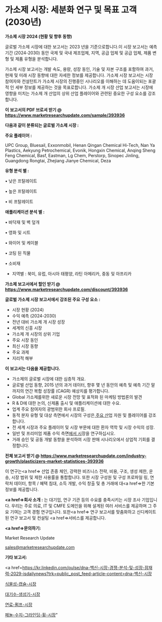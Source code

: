 # 가소제 시장: 세분화 연구 및 목표 고객(2030년)

<strong>가소제 시장 2024 (현황 및 향후 동향)</strong>

글로벌 가소제 시장에 대한 보고서는 2023 년을 기준으로합니다.이 시장 보고서는 예측 기간 (2024-2030) 동안 국제 및 국내 제조업체, 지역, 공급 업체 및 공급 업체, 제품 변형 및 제품 유형을 분석합니다.

가소제 시장 보고서는 개발 속도, 용량, 성장 동인, 기술 및 자본 구조를 포함하여 과거, 현재 및 미래 시장 동향에 대한 자세한 정보를 제공합니다. 가소제 시장 보고서는 시장 참여자와 컨설턴트가 가소제 시장의 진행중인 시나리오를 이해하는 데 도움이되는 포괄적 인 세부 정보를 제공하는 것을 목표로합니다. 가소제 개 시장 산업 보고서는 시장에 영향을 미치는 가소제 개 산업의 상위 산업 플레이어와 관련된 중요한 구성 요소를 강조합니다.



<strong>이 보고서의 PDF 브로셔 받기 @ <a href=https://www.marketresearchupdate.com/sample/393936>https://www.marketresearchupdate.com/sample/393936</a></strong>



<strong>다음과 같이 분류되는 글로벌 가소제 시장 :</strong>



<strong>주요 플레이어 :</strong>

UPC Group, Bluesail, Exxonmobil, Henan Qingan Chemical Hi-Tech, Nan Ya Plastics, Aekyung Petrochemical, Evonik, Hongxin Chemical, Anqing Sheng Feng Chemical, Basf, Eastman, Lg Chem, Perstorp, Sinopec Jinling, Guangdong Rongtai, Zhejiang Jianye Chemical, Deza



<strong>유형 분석 별 :</strong>

• 낮은 프탈레이트

• 높은 프탈레이트

• 비 프탈레이트



<strong>애플리케이션 분석 별 :</strong>

• 바닥재 및 벽 덮개

• 영화 및 시트

• 와이어 및 케이블

• 코팅 된 직물

• 소비재

<ul>
  <li>지역별 : 북미, 유럽, 아시아 태평양, 라틴 아메리카, 중동 및 아프리카</li>
</ul>


<strong>가소제 보고서에서 할인 받기 @ <a href=https://www.marketresearchupdate.com/discount/393936>https://www.marketresearchupdate.com/discount/393936</a></strong>



<strong>글로벌 가소제 시장 보고서에서 강조된 주요 구성 요소 :</strong>
<ul>
  <li>시장 현황 (2024)</li>
  <li>수익 예측 (2024-2030)</li>
  <li>전년 대비 가소제 개 시장 성장</li>
  <li>세계의 신흥 시장</li>
  <li>가소제 개 시장의 상위 기업</li>
  <li>주요 시장 동인</li>
  <li>최신 시장 동향</li>
  <li>주요 과제</li>
  <li>지리적 해부</li>
</ul>


<strong>이 보고서는 다음을 제공합니다.</strong>
<ul>
  <li>가소제의 글로벌 시장에 대한 심층적 개요.</li>
  <li>글로벌 산업 동향, 2015 년의 과거 데이터, 향후 몇 년 동안의 예측 및 예측 기간 말까지의 연간 복합 성장률 (CAGR) 예상치를 평가합니다.</li>
  <li>Global 가소제를위한 새로운 시장 전망 및 표적화 된 마케팅 방법론의 발견</li>
  <li>R &amp; D에 대한 논의, 신제품 출시 및 애플리케이션에 대한 수요.</li>
  <li>업계 주요 참여자의 광범위한 회사 프로필.</li>
  <li>동적 분자 유형 및 대상 측면에서 시장의 구성은<a href=> 주요 산</a>업 자원 및 플레이어를 강조합니다.</li>
  <li>전 세계 시장과 주요 플레이어 및 시장 부문에 대한 환자 역학 및 시장 수익의 성장.</li>
  <li>일반 및 프리미엄 제품 수익 측면<a href=>에서 시</a>장을 연구하십시오.</li>
  <li>거래 승인 및 공동 개발 동향을 분석하여 시장 판매 시나리오에서 상업적 기회를 결정합니다.</li>
</ul>



<strong>전체 보고서 받기 @ <a href=https://www.marketresearchupdate.com/industry-growth/plasticizers-market-statistices-393936>https://www.marketresearchupdate.com/industry-growth/plasticizers-market-statistices-393936</a></strong>

이 연구는<a href=> 산업 존중</a> 체인, 강력한 비즈니스 전략, 비용, 구조, 생성 제한, 운송, 시장 범위 및 제한 사용률을 통합합니다. 또한 시장 구성원 및 구성 프로파일 링, 연락처 데이터, 항목 / 혜택 침대, 소득 개발, 수익 창출 및 총 거래에 대<a href=>한 기본 </a>정보를 제공합니다.



<strong><a href=>회사 소</a>개 :</strong>
는 대기업, 연구 기관 등의 수요를 충족시키는 시장 조사 기업입니다. 우리는 주로 의료, IT 및 CMFE 도메인을 위해 설계된 여러 서비스를 제공하며 그 주요 기여는 고객 경험 연구입니다. 또한<a href=> 연구 보</a>고서를 맞춤화하고 신디케이트 된 연구 보고서 및 컨설팅 <a href=>서비스</a>를 제공합니다.



<strong><a href=>문의하기:</a></strong>

Market Research Update

sales@marketresearchupdate.com



<strong>기타 보고서:</strong>

<a href=https://kr.linkedin.com/pulse/dna-백신-시장-경쟁-분석-및-성장-잠재력-2029-isdailynews?trk=public_post_feed-article-content>dna-백신-시장</a>

<a href=https://www.linkedin.com/pulse/식물성-캡슐-시장-세분화-연구-및-목표-고객2029년-survey-spotlight-pro-24-analysis-qmxrf/>식물성-캡슐-시장</a>

<a href=https://www.linkedin.com/pulse/대기수-생성기-시장-경쟁-분석-및-성장-잠재력-2029-trend-tracking-tips-360-analysis-iwvqf/>대기수-생성기-시장</a>

<a href=https://www.linkedin.com/pulse/연료-펌프-시장-진입-전략-및-위험-평가2029년-analytics-avenue-adventures-24-ana-g8naf/>연료-펌프-시장</a>

<a href=https://www.linkedin.com/pulse/페놀-수지-그라인딩-휠-시장-동향-및-성장-전망-analytics-alchemy-360-analyskdubc/>페놀-수지-그라인딩-휠-시장</a>"
